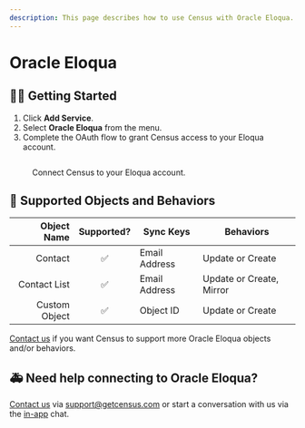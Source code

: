```yaml
---
description: This page describes how to use Census with Oracle Eloqua.
---
```


# Oracle Eloqua

## 🏃‍♀️ Getting Started

1. Click **Add Service**.
2. Select **Oracle Eloqua** from the menu.
3. Complete the OAuth flow to grant Census access to your Eloqua account.

<figure><img src="../.gitbook/assets/oracle-eloqua.png" alt=""><figcaption><p>Connect Census to your Eloqua account.</p></figcaption></figure>

## 🔀 Supported Objects and Behaviors

| **Object Name** | **Supported?** | **Sync Keys**  | **Behaviors** |
| --------------: | :------------: | ---------------- | --------------|
| Contact | ✅ | Email Address | Update or Create |
| Contact List | ✅ | Email Address | Update or Create, Mirror |
| Custom Object | ✅ | Object ID | Update or Create |

[Contact us](mailto:support@getcensus.com) if you want Census to support more Oracle Eloqua objects and/or behaviors.

## 🚑 Need help connecting to Oracle Eloqua?

[Contact us](mailto:support@getcensus.com) via support@getcensus.com or start a conversation with us via the [in-app](https://app.getcensus.com) chat.
